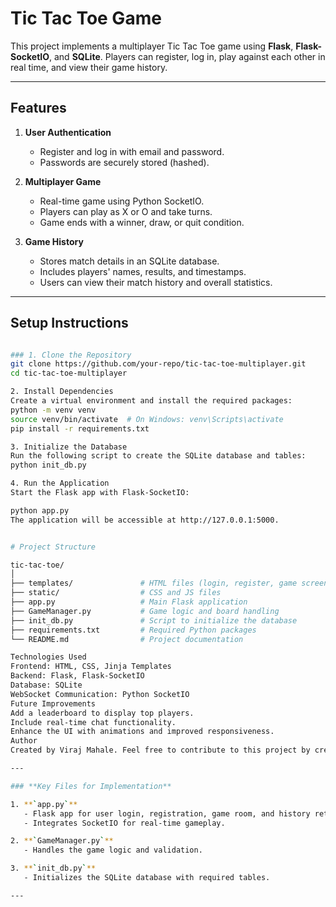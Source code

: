 # Tic Tac Toe  Game

This project implements a multiplayer Tic Tac Toe game using **Flask**, **Flask-SocketIO**, and **SQLite**. Players can register, log in, play against each other in real time, and view their game history.

---

## Features

1. **User Authentication**
   - Register and log in with email and password.
   - Passwords are securely stored (hashed).

2. **Multiplayer Game**
   - Real-time game using Python SocketIO.
   - Players can play as X or O and take turns.
   - Game ends with a winner, draw, or quit condition.

3. **Game History**
   - Stores match details in an SQLite database.
   - Includes players' names, results, and timestamps.
   - Users can view their match history and overall statistics.

---

## Setup Instructions

```bash

### 1. Clone the Repository
git clone https://github.com/your-repo/tic-tac-toe-multiplayer.git
cd tic-tac-toe-multiplayer

2. Install Dependencies
Create a virtual environment and install the required packages:
python -m venv venv
source venv/bin/activate  # On Windows: venv\Scripts\activate
pip install -r requirements.txt

3. Initialize the Database
Run the following script to create the SQLite database and tables:
python init_db.py

4. Run the Application
Start the Flask app with Flask-SocketIO:

python app.py
The application will be accessible at http://127.0.0.1:5000.


# Project Structure

tic-tac-toe/
│
├── templates/               # HTML files (login, register, game screen, results page)
├── static/                  # CSS and JS files
├── app.py                   # Main Flask application
├── GameManager.py           # Game logic and board handling
├── init_db.py               # Script to initialize the database
├── requirements.txt         # Required Python packages
└── README.md                # Project documentation

Technologies Used
Frontend: HTML, CSS, Jinja Templates
Backend: Flask, Flask-SocketIO
Database: SQLite
WebSocket Communication: Python SocketIO
Future Improvements
Add a leaderboard to display top players.
Include real-time chat functionality.
Enhance the UI with animations and improved responsiveness.
Author
Created by Viraj Mahale. Feel free to contribute to this project by creating a pull request or reporting issues.

---

### **Key Files for Implementation**

1. **`app.py`**
   - Flask app for user login, registration, game room, and history retrieval.
   - Integrates SocketIO for real-time gameplay.

2. **`GameManager.py`**
   - Handles the game logic and validation.

3. **`init_db.py`**
   - Initializes the SQLite database with required tables.

---
